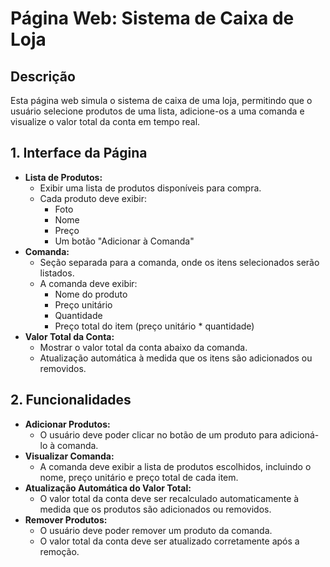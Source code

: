 # Página Web: Sistema de Caixa de Loja

## Descrição

Esta página web simula o sistema de caixa de uma loja, permitindo que o usuário selecione produtos de uma lista, adicione-os a uma comanda e visualize o valor total da conta em tempo real.

## 1. Interface da Página

*   **Lista de Produtos:**
    *   Exibir uma lista de produtos disponíveis para compra.
    *   Cada produto deve exibir:
        *   Foto
        *   Nome
        *   Preço
        *   Um botão "Adicionar à Comanda"
*   **Comanda:**
    *   Seção separada para a comanda, onde os itens selecionados serão listados.
    *   A comanda deve exibir:
        *   Nome do produto
        *   Preço unitário
        *   Quantidade
        *   Preço total do item (preço unitário \* quantidade)
*   **Valor Total da Conta:**
    *   Mostrar o valor total da conta abaixo da comanda.
    *   Atualização automática à medida que os itens são adicionados ou removidos.

## 2. Funcionalidades

*   **Adicionar Produtos:**
    *   O usuário deve poder clicar no botão de um produto para adicioná-lo à comanda.
*   **Visualizar Comanda:**
    *   A comanda deve exibir a lista de produtos escolhidos, incluindo o nome, preço unitário e preço total de cada item.
*   **Atualização Automática do Valor Total:**
    *   O valor total da conta deve ser recalculado automaticamente à medida que os produtos são adicionados ou removidos.
*   **Remover Produtos:**
    *   O usuário deve poder remover um produto da comanda.
    *   O valor total da conta deve ser atualizado corretamente após a remoção.
